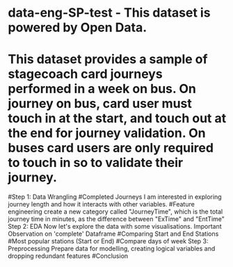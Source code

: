 # data-eng-SP-test - This dataset is powered by Open Data.
# This dataset provides a sample of stagecoach card journeys performed in a week on bus. On journey on bus, card user must touch in at the start, and touch out at the end for journey validation. On buses card users are only required to touch in so to validate their journey.
#Step 1: Data Wrangling
#Completed Journeys
I am interested in exploring journey length and how it interacts with other variables.
#Feature engineering
create a new category called "JourneyTime", which is the total journey time in minutes, as the difference between "ExTime" and "EntTime"
Step 2: EDA
Now let's explore the data with some visualisations.
Important Observation on 'complete' Dataframe
#Comparing Start and End Stations
#Most popular stations (Start or End)
#Compare days of week
Step 3: Preprocessing
Prepare data for modelling, creating logical variables and dropping redundant features
#Conclusion
